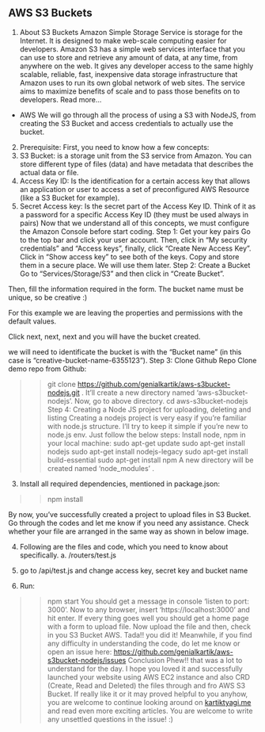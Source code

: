## AWS S3 Buckets
1. About S3 Buckets
Amazon Simple Storage Service is storage for the Internet. It is designed to make web-scale computing easier for developers. 
Amazon S3 has a simple web services interface that you can use to store and retrieve any amount of data, at any time, from anywhere on the web. It gives any developer access to the same highly scalable, reliable, fast, inexpensive data storage infrastructure that Amazon uses to run its own global network of web sites. The service aims to maximize benefits of scale and to pass those benefits on to developers. Read more...
- AWS
We will go through all the process of using a S3 with NodeJS, from creating the S3 Bucket and access credentials to actually use the bucket.
2. Prerequisite:
First, you need to know how a few concepts:
1. S3 Bucket: is a storage unit from the S3 service from Amazon. You can store different type of files (data) and have metadata that describes the actual data or file.
2. Access Key ID: Is the identification for a certain access key that allows an application or user to access a set of preconfigured AWS Resource (like a S3 Bucket for example).
3. Secret Access key: Is the secret part of the Access Key ID. Think of it as a password for a specific Access Key ID (they must be used always in pairs)
Now that we understand all of this concepts, we must configure the Amazon Console before start coding.
Step 1: Get your key pairs
Go to the top bar and click your user account. Then, click in “My security credentials” and “Access keys”, finally, click “Create New Access Key”.
Click in “Show access key” to see both of the keys. Copy and store them in a secure place. We will use them later.
Step 2: Create a Bucket
Go to “Services/Storage/S3” and then click in “Create Bucket”.

Then, fill the information required in the form. The bucket name must be unique, so be creative :)

For this example we are leaving the properties and permissions with the default values.

Click next, next, next and you will have the bucket created.

we will need to identificate the bucket is with the “Bucket name” (in this case is “creative-bucket-name-6355123”).
Step 3: Clone Github Repo
Clone demo repo from Github:
>> git clone https://github.com/genialkartik/aws-s3bucket-nodejs.git .
It’ll create a new directory named ‘aws-s3bucket-nodejs’.
Now, go to above directory.
>> cd aws-s3bucket-nodejs
Step 4: Creating a Node JS project for uploading, deleting and listing
Creating a nodejs project is very easy if you’re familiar with node.js structure. I’ll try to keep it simple if you’re new to node.js env. Just follow the below steps:
Install node, npm in your local machine:
>> sudo apt-get update
>> sudo apt-get install nodejs
>> sudo apt-get install nodejs-legacy
>> sudo apt-get install build-essential
>> sudo apt-get install npm
A new directory will be created named ‘node_modules’ .

3. Install all required dependencies, mentioned in package.json:
>> npm install

By now, you’ve successfully created a project to upload files in S3 Bucket. Go through the codes and let me know if you need any assistance. Check whether your file are arranged in the same way as shown in below image.



4. Following are the files and code, which you need to know about specifically.
a. /routers/test.js


5. go to /api/test.js and change access key, secret key and bucket name

6. Run:
>> npm start
You should get a message in console ‘listen to port: 3000’. Now to any browser, insert ‘https://localhost:3000’ and hit enter. If every thing goes well you should get a home page with a form to upload file. Now upload the file and then, check in you S3 Bucket AWS.
Tada!! you did it!
Meanwhile, if you find any difficulty in understanding the code, do let me know or open an issue here: https://github.com/genialkartik/aws-s3bucket-nodejs/issues 
Conclusion
Phew!! that was a lot to understand for the day. I hope you loved it and successfully launched your website using AWS EC2 instance and also CRD (Create, Read and Deleted) the files through and fro  AWS S3 Bucket.
If really like it or it may proved helpful to you anyhow, you are welcome to continue looking around on [kartiktyagi.me](https://kartiktyagi.me) and read even more exciting articles. You are welcome to write any unsettled questions in the issue! :)
